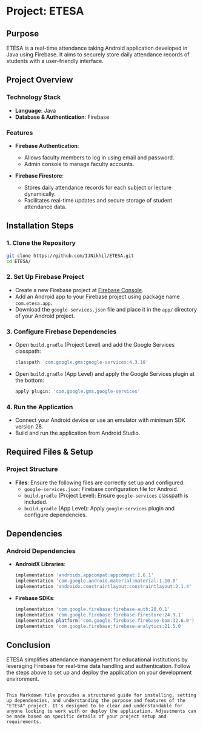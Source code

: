 # Project: ETESA

## Purpose
ETESA is a real-time attendance taking Android application developed in Java using Firebase. It aims to securely store daily attendance records of students with a user-friendly interface.

## Project Overview

### Technology Stack
- **Language**: Java
- **Database & Authentication**: Firebase

### Features
- **Firebase Authentication**:
  - Allows faculty members to log in using email and password.
  - Admin console to manage faculty accounts.

- **Firebase Firestore**:
  - Stores daily attendance records for each subject or lecture dynamically.
  - Facilitates real-time updates and secure storage of student attendance data.

## Installation Steps

### 1. Clone the Repository
```bash
git clone https://github.com/IJNikhil/ETESA.git
cd ETESA/
```

### 2. Set Up Firebase Project
- Create a new Firebase project at [Firebase Console](https://console.firebase.google.com/).
- Add an Android app to your Firebase project using package name `com.etesa.app`.
- Download the `google-services.json` file and place it in the `app/` directory of your Android project.

### 3. Configure Firebase Dependencies
- Open `build.gradle` (Project Level) and add the Google Services classpath:
  ```groovy
  classpath 'com.google.gms:google-services:4.3.10'
  ```
- Open `build.gradle` (App Level) and apply the Google Services plugin at the bottom:
  ```groovy
  apply plugin: 'com.google.gms.google-services'
  ```

### 4. Run the Application
- Connect your Android device or use an emulator with minimum SDK version 28.
- Build and run the application from Android Studio.

## Required Files & Setup

### Project Structure
- **Files**: Ensure the following files are correctly set up and configured:
  - `google-services.json`: Firebase configuration file for Android.
  - `build.gradle` (Project Level): Ensure `google-services` classpath is included.
  - `build.gradle` (App Level): Apply `google-services` plugin and configure dependencies.

## Dependencies

### Android Dependencies
- **AndroidX Libraries**:
  ```groovy
  implementation 'androidx.appcompat:appcompat:1.6.1'
  implementation 'com.google.android.material:material:1.10.0'
  implementation 'androidx.constraintlayout:constraintlayout:2.1.4'
  ```

- **Firebase SDKs**:
  ```groovy
  implementation 'com.google.firebase:firebase-auth:20.0.1'
  implementation 'com.google.firebase:firebase-firestore:24.9.1'
  implementation platform('com.google.firebase:firebase-bom:32.6.0')
  implementation 'com.google.firebase:firebase-analytics:21.5.0'
  ```

## Conclusion
ETESA simplifies attendance management for educational institutions by leveraging Firebase for real-time data handling and authentication. Follow the steps above to set up and deploy the application on your development environment.
```

This Markdown file provides a structured guide for installing, setting up dependencies, and understanding the purpose and features of the "ETESA" project. It's designed to be clear and understandable for anyone looking to work with or deploy the application. Adjustments can be made based on specific details of your project setup and requirements.